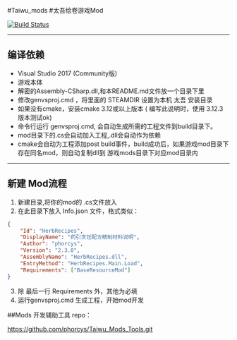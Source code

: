 #Taiwu_mods
#太吾绘卷游戏Mod

[![Build Status](https://travis-ci.com/phorcys/Taiwu_mods.svg?branch=master)](https://travis-ci.com/phorcys/Taiwu_mods)

****
## 编译依赖
*  Visual Studio 2017 (Community版)
*  游戏本体
*  解密的Assembly-CSharp.dll,和本README.md文件放一个目录下里
*  修改genvsproj.cmd ，将里面的 STEAMDIR 设置为本机 太吾 安装目录
*  如果没有cmake，安装cmake  3.12或以上版本  ( 编写此说明时，使用 3.12.3 版本测试ok)
*  命令行运行 genvsproj.cmd, 会自动生成所需的工程文件到build目录下。
*  mod目录下的.cs会自动加入工程,.dll会自动作为依赖
*  cmake会自动为工程添加post build事件，build成功后，如果游戏mod目录下存在同名mod，则自动复制dll到 游戏mods目录下对应mod目录内

****
## 新建 Mod流程

1. 新建目录,将你的mod的 .cs文件放入
2. 在此目录下放入 Info.json 文件，格式类似：
```json
{
    "Id": "HerbRecipes",
    "DisplayName": "药引烹饪配方精制材料说明",
    "Author": "phorcys",
    "Version": "2.3.0",
    "AssemblyName": "HerbRecipes.dll",
    "EntryMethod": "HerbRecipes.Main.Load",
    "Requirements": ["BaseResourceMod"]
}
```
3. 除 最后一行 Requirements 外，其他为必填
4. 运行genvsproj.cmd 生成工程，开始mod开发


##Mods 开发辅助工具 repo：

https://github.com/phorcys/Taiwu_Mods_Tools.git

